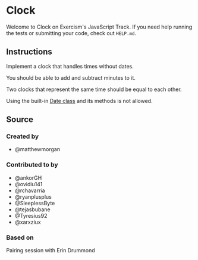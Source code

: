 # Clock

Welcome to Clock on Exercism's JavaScript Track.
If you need help running the tests or submitting your code, check out `HELP.md`.

## Instructions

Implement a clock that handles times without dates.

You should be able to add and subtract minutes to it.

Two clocks that represent the same time should be equal to each other.

Using the built-in [Date class](https://developer.mozilla.org/en-US/docs/Web/JavaScript/Reference/Global_Objects/Date) and its methods is not allowed.

## Source

### Created by

- @matthewmorgan

### Contributed to by

- @ankorGH
- @ovidiu141
- @rchavarria
- @ryanplusplus
- @SleeplessByte
- @tejasbubane
- @Tyresius92
- @xarxziux

### Based on

Pairing session with Erin Drummond
